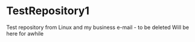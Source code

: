 # TestRepository1
Test repository from Linux and my business e-mail - to be deleted
Will be here for awhile
